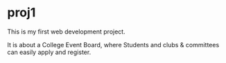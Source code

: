 # proj1
This is my first web development project.

It is about a College Event Board, where Students and clubs & committees can easily apply and register. 
